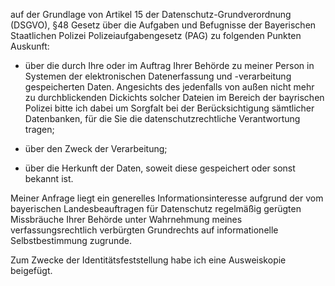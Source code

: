 auf der Grundlage von Artikel 15 der Datenschutz-Grundverordnung (DSGVO),
§48 Gesetz über die Aufgaben und Befugnisse der Bayerischen Staatlichen Polizei
Polizeiaufgabengesetz (PAG) zu folgenden Punkten Auskunft:

+ über die durch Ihre oder im Auftrag Ihrer Behörde zu meiner Person in Systemen
  der elektronischen Datenerfassung und -verarbeitung gespeicherten Daten. Angesichts
  des jedenfalls von außen nicht mehr zu durchblickenden Dickichts solcher Dateien
  im Bereich der bayrischen Polizei bitte ich dabei um Sorgfalt bei der Berücksichtigung
  sämtlicher Datenbanken, für die Sie die datenschutzrechtliche Verantwortung tragen;

+ über den Zweck der Verarbeitung;

+ über die Herkunft der Daten, soweit diese gespeichert oder sonst bekannt ist.

Meiner Anfrage liegt ein generelles Informationsinteresse aufgrund der vom
bayerischen Landesbeauftragen für Datenschutz regelmäßig gerügten Missbräuche
Ihrer Behörde unter Wahrnehmung meines verfassungsrechtlich verbürgten
Grundrechts auf informationelle Selbstbestimmung zugrunde.

Zum Zwecke der Identitätsfeststellung habe ich eine Ausweiskopie beigefügt.
